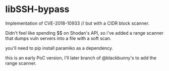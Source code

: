 # libSSH-bypass
Implementation of CVE-2018-10933 // but with a CIDR block scanner.

Didn't feel like spending $$ on Shodan's API, so i've added a range scanner that dumps vuln servers into a file with a soft scan.  

you'll need to pip install paramiko as a dependency.

this is an early PoC version, I'll later branch of @blackbunny's to add the range scanner.
